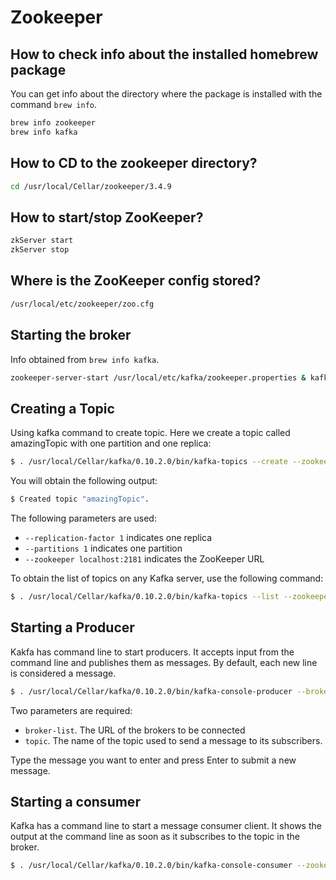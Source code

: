 # Zookeeper

## How to check info about the installed homebrew package

You can get info about the directory where the package is installed with the command `brew info`.
```bash
brew info zookeeper
brew info kafka
```

## How to CD to the zookeeper directory?

```bash
cd /usr/local/Cellar/zookeeper/3.4.9
```

## How to start/stop ZooKeeper?

```bash
zkServer start
zkServer stop
```

## Where is the ZooKeeper config stored?
```bash
/usr/local/etc/zookeeper/zoo.cfg
```

## Starting the broker
Info obtained from `brew info kafka`.
```bash
zookeeper-server-start /usr/local/etc/kafka/zookeeper.properties & kafka-server-start /usr/local/etc/kafka/server.properties
```


## Creating a Topic

Using kafka command to create topic. Here we create a topic called amazingTopic with one partition and one replica:

```bash
$ . /usr/local/Cellar/kafka/0.10.2.0/bin/kafka-topics --create --zookeeper localhost:2181 --replication-factor 1 --partitions 1 --topic amazingTopic
```

You will obtain the following output:

```bash
$ Created topic "amazingTopic".
```

The following parameters are used:

- `--replication-factor 1` indicates one replica
- `--partitions 1` indicates one partition
- `--zookeeper localhost:2181` indicates the ZooKeeper URL

To obtain the list of topics on any Kafka server, use the following command:

```bash
$ . /usr/local/Cellar/kafka/0.10.2.0/bin/kafka-topics --list --zookeeper localhost:2181
```

## Starting a Producer

Kakfa has command line to start producers. It accepts input from the command line and publishes them as messages. By default, each new line is considered a message.

```bash
$ . /usr/local/Cellar/kafka/0.10.2.0/bin/kafka-console-producer --broker-list localhost:9092 --topic amazingTopic
```

Two parameters are required:
- `broker-list`. The URL of the brokers to be connected
- `topic`. The name of the topic used to send a message to its subscribers.

Type the message you want to enter and press Enter to submit a new message.

## Starting a consumer

Kafka has a command line to start a message consumer client. It shows the output at the command line as soon as it subscribes to the topic in the broker.

```bash
$ . /usr/local/Cellar/kafka/0.10.2.0/bin/kafka-console-consumer --zookeeper localhost:2181 --topic amazingTopic --from-beginning
```
